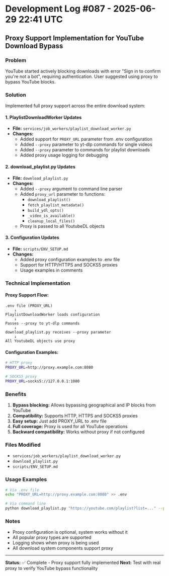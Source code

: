 # Development Log #087 - 2025-06-29 22:41 UTC

## Proxy Support Implementation for YouTube Download Bypass

### Problem
YouTube started actively blocking downloads with error "Sign in to confirm you're not a bot", requiring authentication. User suggested using proxy to bypass YouTube blocks.

### Solution
Implemented full proxy support across the entire download system:

#### 1. PlaylistDownloadWorker Updates
- **File:** `services/job_workers/playlist_download_worker.py`
- **Changes:**
  - Added support for `PROXY_URL` parameter from .env configuration
  - Added `--proxy` parameter to yt-dlp commands for single videos
  - Added `--proxy` parameter to commands for playlist downloads
  - Added proxy usage logging for debugging

#### 2. download_playlist.py Updates
- **File:** `download_playlist.py`
- **Changes:**
  - Added `--proxy` argument to command line parser
  - Added `proxy_url` parameter to functions:
    - `download_playlist()`
    - `fetch_playlist_metadata()`
    - `build_ydl_opts()`
    - `_video_is_available()`
    - `cleanup_local_files()`
  - Proxy is passed to all YoutubeDL objects

#### 3. Configuration Updates
- **File:** `scripts/ENV_SETUP.md`
- **Changes:**
  - Added proxy configuration examples to .env file
  - Support for HTTP/HTTPS and SOCKS5 proxies
  - Usage examples in comments

### Technical Implementation

#### Proxy Support Flow:
```
.env file (PROXY_URL) 
    ↓
PlaylistDownloadWorker loads configuration
    ↓
Passes --proxy to yt-dlp commands
    ↓
download_playlist.py receives --proxy parameter
    ↓
All YoutubeDL objects use proxy
```

#### Configuration Examples:
```bash
# HTTP proxy
PROXY_URL=http://proxy.example.com:8080

# SOCKS5 proxy
PROXY_URL=socks5://127.0.0.1:1080
```

### Benefits
1. **Bypass blocking:** Allows bypassing geographical and IP blocks from YouTube
2. **Compatibility:** Supports HTTP, HTTPS and SOCKS5 proxies
3. **Easy setup:** Just add PROXY_URL to .env file
4. **Full coverage:** Proxy is used for all YouTube operations
5. **Backward compatibility:** Works without proxy if not configured

### Files Modified
- `services/job_workers/playlist_download_worker.py`
- `download_playlist.py`
- `scripts/ENV_SETUP.md`

### Usage Examples
```bash
# Via .env file
echo "PROXY_URL=http://proxy.example.com:8080" >> .env

# Via command line
python download_playlist.py "https://youtube.com/playlist?list=..." --proxy "http://proxy.example.com:8080"
```

### Notes
- Proxy configuration is optional, system works without it
- All popular proxy types are supported
- Logging shows when proxy is being used
- All download system components support proxy

---
**Status:** ✅ Complete - Proxy support fully implemented
**Next:** Test with real proxy to verify YouTube bypass functionality 